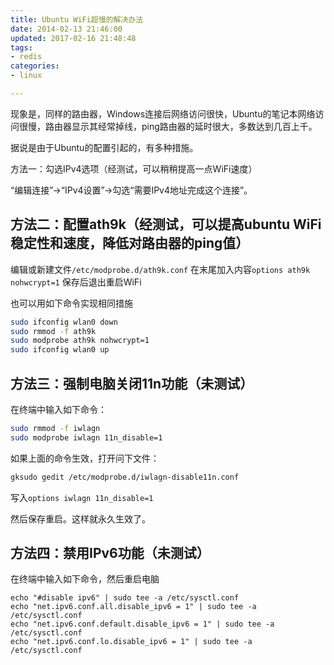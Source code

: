 ```yaml
---
title: Ubuntu WiFi超慢的解决办法
date: 2014-02-13 21:46:00
updated: 2017-02-16 21:48:48
tags: 
- redis
categories: 
- linux

---
```

现象是，同样的路由器，Windows连接后网络访问很快，Ubuntu的笔记本网络访问很慢，路由器显示其经常掉线，ping路由器的延时很大，多数达到几百上千。

据说是由于Ubuntu的配置引起的，有多种措施。

 

方法一：勾选IPv4选项（经测试，可以稍稍提高一点WiFi速度）

“编辑连接”->“IPv4设置”->勾选“需要IPv4地址完成这个连接”。

## 方法二：配置ath9k（经测试，可以提高ubuntu WiFi稳定性和速度，降低对路由器的ping值）

编辑或新建文件`/etc/modprobe.d/ath9k.conf`
在末尾加入内容`options ath9k nohwcrypt=1`
保存后退出重启WiFi


<!--more-->


也可以用如下命令实现相同措施
```bash
sudo ifconfig wlan0 down
sudo rmmod -f ath9k
sudo modprobe ath9k nohwcrypt=1
sudo ifconfig wlan0 up
```

## 方法三：强制电脑关闭11n功能（未测试）
在终端中输入如下命令：
```bash
sudo rmmod -f iwlagn
sudo modprobe iwlagn 11n_disable=1
```
如果上面的命令生效，打开问下文件：
```bash
gksudo gedit /etc/modprobe.d/iwlagn-disable11n.conf
```
写入`options iwlagn 11n_disable=1`

然后保存重启。这样就永久生效了。

## 方法四：禁用IPv6功能（未测试）
在终端中输入如下命令，然后重启电脑
```
echo "#disable ipv6" | sudo tee -a /etc/sysctl.conf
echo "net.ipv6.conf.all.disable_ipv6 = 1" | sudo tee -a /etc/sysctl.conf
echo "net.ipv6.conf.default.disable_ipv6 = 1" | sudo tee -a /etc/sysctl.conf
echo "net.ipv6.conf.lo.disable_ipv6 = 1" | sudo tee -a /etc/sysctl.conf
```

